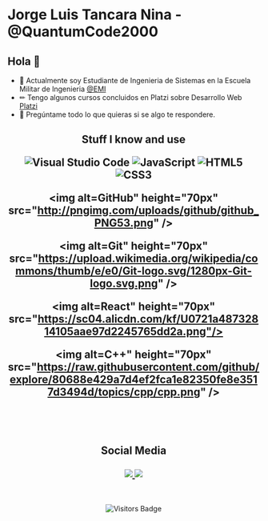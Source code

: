 # Jorge Luis Tancara Nina - @QuantumCode2000

## Hola 👋
<!--
Soy un chico boliviano apasionado por aprender sobre tecnología, puedes ver un poco de mi portafolio en programación [acá](https://kevinmorales.xyz/). En este momento te puedo ayudar sobre marketing digital, SEO y consejos para impulsar tu proyecto.-->

- 🚀 Actualmente soy Estudiante de Ingenieria de Sistemas en la Escuela Militar de Ingenieria [@EMI](https://www.emi.edu.bo/)
- ✏ Tengo algunos cursos concluidos en Platzi sobre Desarrollo Web  [Platzi](https://platzi.com)
- 💭 Pregúntame todo lo que quieras si se algo te respondere.


<h2 align="center">
<p>Stuff I know and use</p>
<img alt="Visual Studio Code" height="70px"  src="https://user-images.githubusercontent.com/674621/71187801-14e60a80-2280-11ea-94c9-e56576f76baf.png"/>

<img alt="JavaScript" height="70px" src="https://www.freepnglogos.com/uploads/javascript-png/javascript-logo-transparent-logo-javascript-images-3.png"/>


<img alt="HTML5" height="70px" src="https://icones.pro/wp-content/uploads/2021/05/icone-html-orange.png" />

<img alt="CSS3" height="70px" src="https://maxcdn.icons8.com/Share/icon/Logos//css31600.png" />

<img alt=GitHub" height="70px" src="http://pngimg.com/uploads/github/github_PNG53.png" />

<img alt=Git" height="70px" src="https://upload.wikimedia.org/wikipedia/commons/thumb/e/e0/Git-logo.svg/1280px-Git-logo.svg.png" />

<img alt=React" height="70px" src="https://sc04.alicdn.com/kf/U0721a48732814105aae97d2245765dd2a.png"/>

<img alt=C++" height="70px" src="https://raw.githubusercontent.com/github/explore/80688e429a7d4ef2fca1e82350fe8e3517d3494d/topics/cpp/cpp.png" />

<br> <br>

<p>Social Media</p>
<a href="https://www.linkedin.com/in/jorge-luis-tancara-nina-2700421b2/">
    <img src="https://img.shields.io/badge/LinkedIn-7289DA?style=for-the-badge&logo=linkedin&logoColor=white">
</a>
<a href="https://twitter.com/JorgeLuisTanca1">
    <img src="https://img.shields.io/badge/Twitter-E4405F?style=for-the-badge&logo=twitter&logoColor=white">
</a> </h2>

<br />
<p align="center">
<img src="https://komarev.com/ghpvc/?username=QuantumCode2000&style=flat-square&color=0066ff" alt="Visitors Badge"/>
</p>
